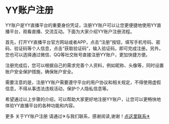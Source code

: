 # YY账户注册

YY账户是YY直播平台的重要身份凭证，注册YY账户可以让您更便捷地使用YY直播平台，观看直播、交流互动。下面为大家介绍YY账户注册流程。

首先，打开YY直播平台官方网站或者APP，点击“注册”按钮，填写手机号码、密码、验证码等个人信息，点击“获取验证码”，输入验证码，即可完成注册。另外，您也可以选择通过微信、QQ等社交账号直接注册YY账户，更加快捷方便。

注册完成后，您可以根据自己的需求完善个人资料，例如昵称、头像等，同时设置账户安全保护措施，确保账户安全。

需要注意的是，注册YY账户需要遵守平台的用户协议和相关规定，不得使用虚假信息，不得从事违法违规活动，保护个人隐私信息等。

希望通过以上步骤的介绍，可以帮助大家更好地注册YY账户，让您可以更畅快地体验YY直播平台的各种功能和内容。

更多 关于YY账户注册 请通过✈与我们联系，感谢阅读,谢谢！[点这里联系✈](https://abc.k02.cc)